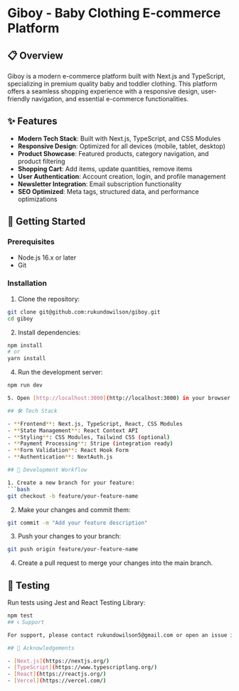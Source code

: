 # Giboy - Baby Clothing E-commerce Platform

## 📋 Overview

Giboy is a modern e-commerce platform built with Next.js and TypeScript, specializing in premium quality baby and toddler clothing. This platform offers a seamless shopping experience with a responsive design, user-friendly navigation, and essential e-commerce functionalities.

## ✨ Features

- **Modern Tech Stack**: Built with Next.js, TypeScript, and CSS Modules
- **Responsive Design**: Optimized for all devices (mobile, tablet, desktop)
- **Product Showcase**: Featured products, category navigation, and product filtering
- **Shopping Cart**: Add items, update quantities, remove items
- **User Authentication**: Account creation, login, and profile management
- **Newsletter Integration**: Email subscription functionality
- **SEO Optimized**: Meta tags, structured data, and performance optimizations

## 🚀 Getting Started

### Prerequisites

- Node.js 16.x or later
- Git

### Installation

1. Clone the repository:
```bash
git clone git@github.com:rukundowilson/giboy.git
cd giboy
```

2. Install dependencies:
```bash
npm install
# or
yarn install
```


4. Run the development server:
```bash
npm run dev

5. Open [http://localhost:3000](http://localhost:3000) in your browser to see the application.

## 🛠️ Tech Stack

- **Frontend**: Next.js, TypeScript, React, CSS Modules
- **State Management**: React Context API
- **Styling**: CSS Modules, Tailwind CSS (optional)
- **Payment Processing**: Stripe (integration ready)
- **Form Validation**: React Hook Form
- **Authentication**: NextAuth.js

## 🔄 Development Workflow

1. Create a new branch for your feature:
```bash
git checkout -b feature/your-feature-name
```

2. Make your changes and commit them:
```bash
git commit -m "Add your feature description"
```

3. Push your changes to your branch:
```bash
git push origin feature/your-feature-name
```

4. Create a pull request to merge your changes into the main branch.

## 🧪 Testing

Run tests using Jest and React Testing Library:

```bash
npm test
## 📞 Support

For support, please contact rukundowilson5@gmail.com or open an issue in the repository.

## 🙏 Acknowledgements

- [Next.js](https://nextjs.org/)
- [TypeScript](https://www.typescriptlang.org/)
- [React](https://reactjs.org/)
- [Vercel](https://vercel.com/)

